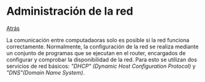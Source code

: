 # Administración de la red
<a href=../README.md>Atrás</a>

La comunicación entre computadaoras solo es posible si la red funciona correctamente. Normalmente, la configuración de la red se realiza mediante un conjunto de programas que se ejecutan en el router, encargados de configurar y comprobar la disponibilidad de la red. Para esto se utilizan dos servicios de red básicos: *"DHCP" (Dynamic Host Configuration Protocol)* y *"DNS"(Domain Name System)*.